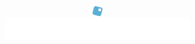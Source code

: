 <p align="center">
<b><img src="./Luau.svg"></b>
<a href="https://github.com/KajazTeam"><img src="./KajazTeamType.svg" alt="Typing SVG" /></a>
